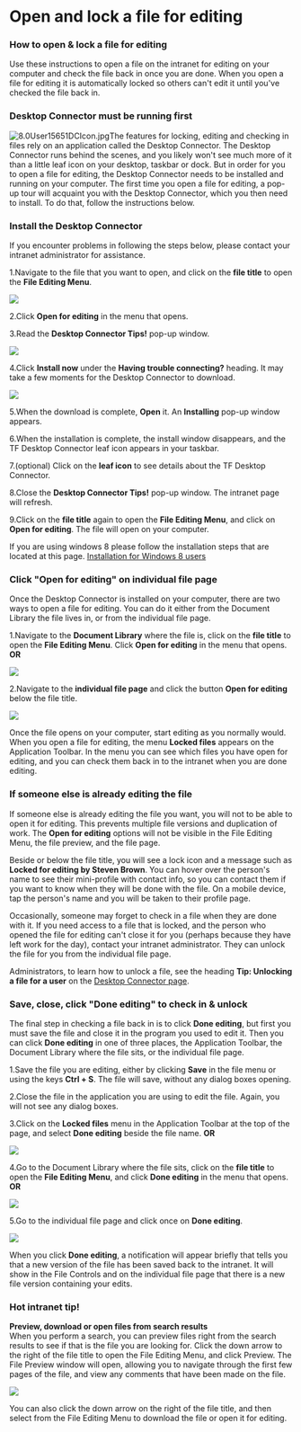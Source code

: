 # Open and lock a file for editing



### How to open & lock a file for editing

Use these instructions to open a file on the intranet for editing on your computer and check the file back in once you are done. When you open a file for editing it is automatically locked so others can't edit it until you've checked the file back in.

### Desktop Connector must be running first

![8.0User15651DCIcon.jpg](https://community.thoughtfarmer.com/imagethumb/278948200000/15996/86x109/False/8.0User15651DCIcon.jpg)The features for locking, editing and checking in files rely on an application called the Desktop Connector. The Desktop Connector runs behind the scenes, and you likely won't see much more of it than a little leaf icon on your desktop, taskbar or dock. But in order for you to open a file for editing, the Desktop Connector needs to be installed and running on your computer. The first time you open a file for editing, a pop-up tour will acquaint you with the Desktop Connector, which you then need to install. To do that, follow the instructions below.

### Install the Desktop Connector

If you encounter problems in following the steps below, please contact your intranet administrator for assistance.

1.Navigate to the file that you want to open, and click on the **file title** to open the **File Editing Menu**.

![](../../.gitbook/assets/1%20%2856%29.jpg)

2.Click **Open for editing** in the menu that opens.

3.Read the **Desktop Connector Tips!** pop-up window.

![](../../.gitbook/assets/2%20%2879%29.jpg)

4.Click **Install now** under the **Having trouble connecting?** heading. It may take a few moments for the Desktop Connector to download.

![](../../.gitbook/assets/3%20%2858%29.jpg)



5.When the download is complete, **Open** it. An **Installing** pop-up window appears.

6.When the installation is complete, the install window disappears, and the TF Desktop Connector leaf icon appears in your taskbar.

7.\(optional\) Click on the **leaf icon** to see details about the TF Desktop Connector.

8.Close the **Desktop Connector Tips!** pop-up window. The intranet page will refresh.

9.Click on the **file title** again to open the **File Editing Menu**, and click on **Open for editing**. The file will open on your computer.

If you are using windows 8 please follow the installation steps that are located at this page. [Installation for Windows 8 users](https://community.thoughtfarmer.com/content/105909)

### Click "Open for editing" on individual file page

Once the Desktop Connector is installed on your computer, there are two ways to open a file for editing. You can do it either from the Document Library the file lives in, or from the individual file page.

1.Navigate to the **Document Library** where the file is, click on the **file title** to open the **File Editing Menu**. Click **Open for editing** in the menu that opens. **OR**

![](../../.gitbook/assets/4%20%282%29.jpg)

2.Navigate to the **individual file page** and click the button **Open for editing** below the file title.

![](../../.gitbook/assets/5%20%2821%29.jpg)



Once the file opens on your computer, start editing as you normally would. When you open a file for editing, the menu **Locked files** appears on the Application Toolbar. In the menu you can see which files you have open for editing, and you can check them back in to the intranet when you are done editing. 

### If someone else is already editing the file

If someone else is already editing the file you want, you will not to be able to open it for editing. This prevents multiple file versions and duplication of work. The **Open for editing** options will not be visible in the File Editing Menu, the file preview, and the file page.  
  
Beside or below the file title, you will see a lock icon and a message such as **Locked for editing by Steven Brown**. You can hover over the person's name to see their mini-profile with contact info, so you can contact them if you want to know when they will be done with the file. On a mobile device, tap the person's name and you will be taken to their profile page.   
  
Occasionally, someone may forget to check in a file when they are done with it. If you need access to a file that is locked, and the person who opened the file for editing can't close it for you \(perhaps because they have left work for the day\), contact your intranet administrator. They can unlock the file for you from the individual file page.   
  
Administrators, to learn how to unlock a file, see the heading **Tip: Unlocking a file for a user** on the [Desktop Connector page](https://community.thoughtfarmer.com/content/105909/desktop-connector).

### Save, close, click "Done editing" to check in & unlock

The final step in checking a file back in is to click **Done editing**, but first you must save the file and close it in the program you used to edit it. Then you can click **Done editing** in one of three places, the Application Toolbar, the Document Library where the file sits, or the individual file page.

1.Save the file you are editing, either by clicking **Save** in the file menu or using the keys **Ctrl + S**. The file will save, without any dialog boxes opening.

2.Close the file in the application you are using to edit the file. Again, you will not see any dialog boxes.

3.Click on the **Locked files** menu in the Application Toolbar at the top of the page, and select **Done editing** beside the file name. **OR**

![](../../.gitbook/assets/6%20%286%29.jpg)

4.Go to the Document Library where the file sits, click on the **file title** to open the **File Editing Menu**, and click **Done editing** in the menu that opens. **OR**

![](../../.gitbook/assets/7%20%284%29.jpg)

5.Go to the individual file page and click once on **Done editing**.

![](../../.gitbook/assets/aaa%20%282%29.jpg)

  
When you click **Done editing**, a notification will appear briefly that tells you that a new version of the file has been saved back to the intranet. It will show in the File Controls and on the individual file page that there is a new file version containing your edits.

### Hot intranet tip!

**Preview, download or open files from search results**  
When you perform a search, you can preview files right from the search results to see if that is the file you are looking for. Click the down arrow to the right of the file title to open the File Editing Menu, and click Preview. The File Preview window will open, allowing you to navigate through the first few pages of the file, and view any comments that have been made on the file.

![](../../.gitbook/assets/9%20%287%29.jpg)

You can also click the down arrow on the right of the file title, and then select from the File Editing Menu to download the file or open it for editing.


